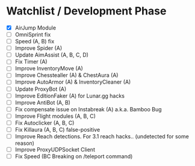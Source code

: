 # Watchlist / Development Phase

- [x] AirJump Module
- [ ] OmniSprint fix
- [ ] Speed (A, B) fix
- [ ] Improve Spider (A)
- [ ] Update AimAssist (A, B, C, D)
- [ ] Fix Timer (A)
- [ ] Improve InventoryMove (A)
- [ ] Improve Chesstealler (A) & ChestAura (A)
- [ ] Improve AutoArmor (A) & InventoryCleaner (A)
- [ ] Update ProxyBot (A)
- [ ] Improve EditionFaker (A) for Lunar.gg hacks
- [ ] Improve AntiBot (A, B)
- [ ] Fix compensate issue on Instabreak (A) a.k.a. Bamboo Bug
- [ ] Improve Flight modules (A, B, C)
- [ ] Fix Autoclicker (A, B, C)
- [ ] Fix Killaura (A, B, C) false-positive
- [ ] Improve Reach detections. For 3.1 reach hacks.. (undetected for some reason)
- [ ] Improve ProxyUDPSocket Client
- [ ] Fix Speed (BC Breaking on /teleport command)